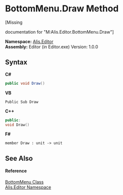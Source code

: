 # BottomMenu.Draw Method 
 

\[Missing <summary> documentation for "M:Alis.Editor.BottomMenu.Draw"\]

**Namespace:**&nbsp;<a href="b150ade4-39de-a232-5f06-d3cdc1b2c538">Alis.Editor</a><br />**Assembly:**&nbsp;Editor (in Editor.exe) Version: 1.0.0

## Syntax

**C#**<br />
``` C#
public void Draw()
```

**VB**<br />
``` VB
Public Sub Draw
```

**C++**<br />
``` C++
public:
void Draw()
```

**F#**<br />
``` F#
member Draw : unit -> unit 

```


## See Also


#### Reference
<a href="29b2535b-eddd-1bef-fb4c-256859f2db11">BottomMenu Class</a><br /><a href="b150ade4-39de-a232-5f06-d3cdc1b2c538">Alis.Editor Namespace</a><br />